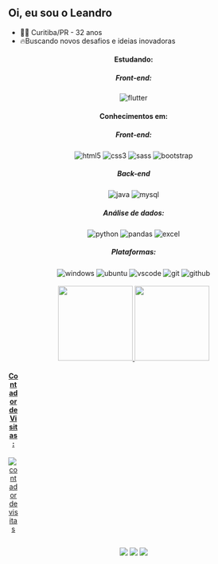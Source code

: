 ## Oi, eu sou o Leandro
- 👨🏻 Curitiba/PR - 32 anos
- 🔥Buscando novos desafios e ideias inovadoras

<div align="center">
  
</div>

<div align="center">
  
  <h4 align="center"> Estudando: </h4>
  <h5 align="center"> Front-end: </h5>
  <img align="center" alt="flutter"  src="https://img.shields.io/badge/Flutter-%2302569B.svg?style=for-the-badge&logo=Flutter&logoColor=white">
  
  <h4 align="center"> Conhecimentos em: </h4>
  <h5 align="center"> Front-end: </h5>
  <img align="center" alt="html5"  src="https://img.shields.io/badge/HTML5-E34F26?style=for-the-badge&logo=html5&logoColor=white">
  <img align="center" alt="css3"  src="https://img.shields.io/badge/CSS3-1572B6?style=for-the-badge&logo=css3&logoColor=white"> 
  <img align="center" alt="sass"  src="https://img.shields.io/badge/Sass-CC6699?style=for-the-badge&logo=sass&logoColor=white"> 
  <img align="center" alt="bootstrap"  src="https://img.shields.io/badge/Bootstrap-563D7C?style=for-the-badge&logo=bootstrap&logoColor=white"> 
  
  <br>
  <h5 align="center">  Back-end </h5>
  <img align="center" alt="java"  src="https://img.shields.io/badge/java-%23ED8B00.svg?style=for-the-badge&logo=java&logoColor=white">
  <img align="center" alt="mysql"  src="https://img.shields.io/badge/mysql-%2300f.svg?style=for-the-badge&logo=mysql&logoColor=white">
  
  <br>
  <h5 align="center"> Análise de dados: </h5>
  <img align="center" alt="python"  src="https://img.shields.io/badge/Python-3776AB?style=for-the-badge&logo=python&logoColor=white">  
  <img align="center" alt="pandas"  src="https://img.shields.io/badge/pandas-%23150458.svg?style=for-the-badge&logo=pandas&logoColor=white">  
  <img align="center" alt="excel"  src="https://img.shields.io/badge/Microsoft_Excel-217346?style=for-the-badge&logo=microsoft-excel&logoColor=white">    
  
   <br>
  <h5 align="center"> Plataformas: </h5>
  <img align="center" alt="windows"  src="https://img.shields.io/badge/Windows-0078D6?style=for-the-badge&logo=windows&logoColor=white"> 
  <img align="center" alt="ubuntu"  src="https://img.shields.io/badge/Ubuntu-E95420?style=for-the-badge&logo=ubuntu&logoColor=white">  
  <img align="center" alt="vscode"  src="https://img.shields.io/badge/Visual%20Studio%20Code-0078d7.svg?style=for-the-badge&logo=visual-studio-code&logoColor=white">  
  <img align="center" alt="git"  src="https://img.shields.io/badge/git-%23F05033.svg?style=for-the-badge&logo=git&logoColor=white">
  <img align="center" alt="github"  src="https://img.shields.io/badge/github-%23121011.svg?style=for-the-badge&logo=github&logoColor=white">
  
  
 
</div> <br>


<div align="center">
  <a href="https://leandrompadilha.github.io">
  <img height="150em" src="https://github-readme-stats.vercel.app/api?username=leandrompadilha&show_icons=true&theme=nord&include_all_commits=true&count_private=true"/>
  <img height="150em" src="https://github-readme-stats.vercel.app/api/top-langs/?username=leandrompadilha&layout=compact&langs_count=7&theme=nord"/>
</div>

<div align="center" style="width: 20px;">
  <h4 align="center"> Contador de Visitas: </h4>
  <img src="https://profile-counter.glitch.me/leandrompadilha/count.svg" alt="contador de visitas">    
 </div>
  
##
  
<div align="center">    
    <a href="https://www.linkedin.com/in/leandrompadilha/" target="_blank"><img src="https://img.shields.io/badge/LinkedIn-0077B5?style=for-the-badge&logo=linkedin&logoColor=white"></a>
    <a href="mailto:leandromagalhaespadilha@gmail.com" target="_blank"><img src="https://img.shields.io/badge/Gmail-D14836?style=for-the-badge&logo=gmail&logoColor=white"></a>
    <a href="https://leandrompadilha.github.io" target="_blank"><img src="https://img.shields.io/badge/Portfolio-%23000000.svg?style=for-the-badge&logo=firefox&logoColor=#FF7139"></a>
  </div>

